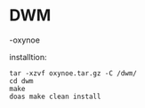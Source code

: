 # DWM

-oxynoe

installtion: 

```
tar -xzvf oxynoe.tar.gz -C /dwm/
cd dwm
make
doas make clean install
```

